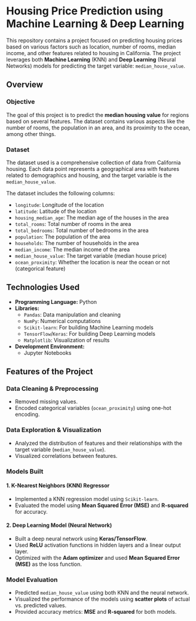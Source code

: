 # Housing Price Prediction using Machine Learning & Deep Learning

This repository contains a project focused on predicting housing prices based on various factors such as location, number of rooms, median income, and other features related to housing in California. The project leverages both **Machine Learning** (KNN) and **Deep Learning** (Neural Networks) models for predicting the target variable: `median_house_value`.

## Overview

### Objective
The goal of this project is to predict the **median housing value** for regions based on several features. The dataset contains various aspects like the number of rooms, the population in an area, and its proximity to the ocean, among other things.

### Dataset
The dataset used is a comprehensive collection of data from California housing. Each data point represents a geographical area with features related to demographics and housing, and the target variable is the `median_house_value`.

The dataset includes the following columns:
- `longitude`: Longitude of the location
- `latitude`: Latitude of the location
- `housing_median_age`: The median age of the houses in the area
- `total_rooms`: Total number of rooms in the area
- `total_bedrooms`: Total number of bedrooms in the area
- `population`: The population of the area
- `households`: The number of households in the area
- `median_income`: The median income of the area
- `median_house_value`: The target variable (median house price)
- `ocean_proximity`: Whether the location is near the ocean or not (categorical feature)

## Technologies Used
- **Programming Language:** Python
- **Libraries:**
  - `Pandas`: Data manipulation and cleaning
  - `NumPy`: Numerical computations
  - `Scikit-learn`: For building Machine Learning models
  - `TensorFlow`/`Keras`: For building Deep Learning models
  - `Matplotlib`: Visualization of results
- **Development Environment:**
  - Jupyter Notebooks 

## Features of the Project

### Data Cleaning & Preprocessing
- Removed missing values.
- Encoded categorical variables (`ocean_proximity`) using one-hot encoding.

### Data Exploration & Visualization
- Analyzed the distribution of features and their relationships with the target variable (`median_house_value`).
- Visualized correlations between features.

### Models Built
#### 1. **K-Nearest Neighbors (KNN) Regressor**
- Implemented a KNN regression model using `Scikit-learn`.
- Evaluated the model using **Mean Squared Error (MSE)** and **R-squared** for accuracy.

#### 2. **Deep Learning Model (Neural Network)**
- Built a deep neural network using **Keras/TensorFlow**.
- Used **ReLU** activation functions in hidden layers and a linear output layer.
- Optimized with the **Adam optimizer** and used **Mean Squared Error (MSE)** as the loss function.

### Model Evaluation
- Predicted `median_house_value` using both KNN and the neural network.
- Visualized the performance of the models using **scatter plots** of actual vs. predicted values.
- Provided accuracy metrics: **MSE** and **R-squared** for both models.


